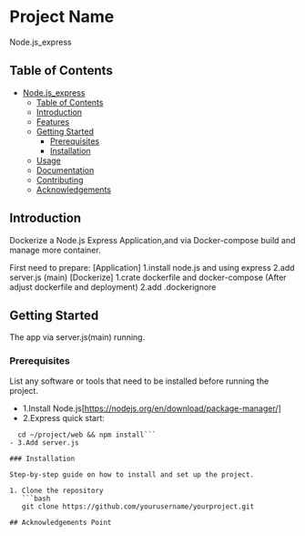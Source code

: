 # Project Name
Node.js_express
## Table of Contents

- [Node.js_express](#project-name)
  - [Table of Contents](#table-of-contents)
  - [Introduction](#introduction)
  - [Features](#features)
  - [Getting Started](#getting-started)
    - [Prerequisites](#prerequisites)
    - [Installation](#installation)
  - [Usage](#usage)
  - [Documentation](#documentation)
  - [Contributing](#contributing)
  - [Acknowledgements](#acknowledgements)

## Introduction

Dockerize a Node.js Express Application,and via Docker-compose build and manage more container. 

First need to prepare:
[Application]
1.install node.js and using express
2.add server.js (main)
[Dockerize]
1.crate dockerfile and docker-compose (After adjust dockerfile and deployment)
2.add .dockerignore


## Getting Started

The app via server.js(main) running.

### Prerequisites

List any software or tools that need to be installed before running the project.
- 1.Install Node.js[https://nodejs.org/en/download/package-manager/]
- 2.Express quick start:
```express -e ~/project/web
  cd ~/project/web && npm install```
- 3.Add server.js

### Installation

Step-by-step guide on how to install and set up the project.

1. Clone the repository
   ```bash
   git clone https://github.com/yourusername/yourproject.git

## Acknowledgements Point



